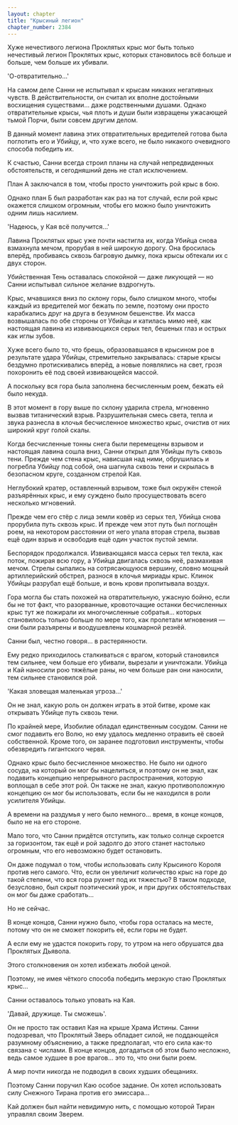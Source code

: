 ```yaml
---
layout: chapter
title: "Крысиный легион"
chapter_number: 2384
---
```




Хуже нечестивого легиона Проклятых крыс мог быть только нечестивый легион Проклятых крыс, которых становилось всё больше и больше, чем больше их убивали.

'О-отвратительно...'

На самом деле Санни не испытывал к крысам никаких негативных чувств. В действительности, он считал их вполне достойными восхищения существами... даже родственными душами. Однако отвратительные крысы, чья плоть и души были извращены ужасающей тьмой Порчи, были совсем другим делом.

В данный момент лавина этих отвратительных вредителей готова была поглотить его и Убийцу, и, что хуже всего, не было никакого очевидного способа победить их.

К счастью, Санни всегда строил планы на случай непредвиденных обстоятельств, и сегодняшний день не стал исключением.

План А заключался в том, чтобы просто уничтожить рой крыс в бою.

Однако план Б был разработан как раз на тот случай, если рой крыс окажется слишком огромным, чтобы его можно было уничтожить одним лишь насилием.

'Надеюсь, у Кая всё получится...'

Лавина Проклятых крыс уже почти настигла их, когда Убийца снова взмахнула мечом, прорубая в ней широкую дорогу. Она бросилась вперёд, пробиваясь сквозь багровую дымку, пока крысы обтекали их с двух сторон.

Убийственная Тень оставалась спокойной — даже ликующей — но Санни испытывал сильное желание вздрогнуть.

Крыс, мчавшихся вниз по склону горы, было слишком много, чтобы каждый из вредителей мог бежать по земле, поэтому они просто карабкались друг на друга в безумном бешенстве. Их масса возвышалась по обе стороны от Убийцы и катилась мимо неё, как настоящая лавина из извивающихся серых тел, бешеных глаз и острых как иглы зубов.

Хуже всего было то, что брешь, образовавшаяся в крысином рое в результате удара Убийцы, стремительно закрывалась: старые крысы бездумно протискивались вперёд, а новые появлялись на свет, грозя похоронить её под своей извивающейся массой.

А поскольку вся гора была заполнена бесчисленным роем, бежать ей было некуда.

В этот момент в гору выше по склону ударила стрела, мгновенно вызвав титанический взрыв. Разрушительная смесь света, тепла и звука разнесла в клочья бесчисленное множество крыс, очистив от них широкий круг голой скалы.

Когда бесчисленные тонны снега были перемещены взрывом и настоящая лавина сошла вниз, Санни открыл для Убийцы путь сквозь тени. Прежде чем стена крыс, нависшая над ними, обрушилась и погребла Убийцу под собой, она шагнула сквозь тени и скрылась в безопасном круге, созданном стрелой Кая.

Неглубокий кратер, оставленный взрывом, тоже был окружён стеной разъярённых крыс, и ему суждено было просуществовать всего несколько мгновений.

Прежде чем его стёр с лица земли ковёр из серых тел, Убийца снова прорубила путь сквозь крыс. И прежде чем этот путь был поглощён роем, на некотором расстоянии от него упала вторая стрела, вызвав ещё один взрыв и освободив ещё один участок пустой земли.

Беспорядок продолжался. Извивающаяся масса серых тел текла, как поток, пожирая всю гору, а Убийца двигалась сквозь неё, размахивая мечом. Стрелы сыпались на сотрясающуюся вершину, словно мощный артиллерийский обстрел, разнося в клочья мириады крыс. Клинок Убийцы разрубал ещё больше, и вонь крови пропитывала воздух.

Гора могла бы стать похожей на отвратительную, ужасную бойню, если бы не тот факт, что разорванные, кровоточащие останки бесчисленных крыс тут же пожирали их многочисленные собратья... которых становилось только больше по мере того, как пролетали мгновения — они были разъярены и воодушевлены кошмарной резнёй.

Санни был, честно говоря... в растерянности.

Ему редко приходилось сталкиваться с врагом, который становился тем сильнее, чем больше его убивали, вырезали и уничтожали. Убийца и Кай наносили рою тяжёлые раны, но чем больше ран они наносили, тем сильнее становился рой.

'Какая зловещая маленькая угроза...'

Он не знал, какую роль он должен играть в этой битве, кроме как открывать Убийце путь сквозь тени.

По крайней мере, Изобилие обладал единственным сосудом. Санни не смог подавить его Волю, но ему удалось медленно отравить её своей собственной. Кроме того, он заранее подготовил инструменты, чтобы обезвредить гигантского червя.

Однако крыс было бесчисленное множество. Не было ни одного сосуда, на который он мог бы нацелиться, и поэтому он не знал, как подавить концепцию непрерывного распространения, которую воплощал в себе этот рой. Он также не знал, какую противоположную концепцию он мог бы использовать, если бы не находился в роли усилителя Убийцы.

А времени на раздумья у него было немного... время, в конце концов, было не на его стороне.

Мало того, что Санни придётся отступить, как только солнце скроется за горизонтом, так ещё и рой задолго до этого станет настолько огромным, что его невозможно будет остановить.

Он даже подумал о том, чтобы использовать силу Крысиного Короля против него самого. Что, если он увеличит количество крыс на горе до такой степени, что вся гора рухнет под их тяжестью? В таком подходе, безусловно, был скрыт поэтический урок, и при других обстоятельствах он мог бы даже сработать...

Но не сейчас.

В конце концов, Санни нужно было, чтобы гора осталась на месте, потому что он не сможет покорить её, если горы не будет.

А если ему не удастся покорить гору, то утром на него обрушатся два Проклятых Дьявола.

Этого столкновения он хотел избежать любой ценой.

Поэтому, не имея чёткого способа победить мерзкую стаю Проклятых крыс...

Санни оставалось только уповать на Кая.

'Давай, дружище. Ты сможешь'.

Он не просто так оставил Кая на крыше Храма Истины. Санни подозревал, что Проклятый Зверь обладает силой, не поддающейся разумному объяснению, а также предполагал, что его сила как-то связана с числами. В конце концов, догадаться об этом было несложно, ведь самое худшее в рое врагов... это то, что они были роем.

А мир почти никогда не подводил в своих худших обещаниях.

Поэтому Санни поручил Каю особое задание. Он хотел использовать силу Снежного Тирана против его эмиссара...

Кай должен был найти невидимую нить, с помощью которой Тиран управлял своим Зверем.


